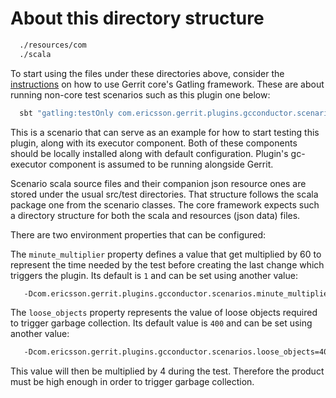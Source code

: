 # About this directory structure

```bash
  ./resources/com
  ./scala
```

To start using the files under these directories above, consider the
[instructions](https://gerrit-documentation.storage.googleapis.com/Documentation/3.1.5/dev-e2e-tests.html)
on how to use Gerrit core's Gatling framework. These are about running
non-core test scenarios such as this plugin one below:

```bash
  sbt "gatling:testOnly com.ericsson.gerrit.plugins.gcconductor.scenarios.CreateChangesTriggeringGc"

```

This is a scenario that can serve as an example for how to start testing
this plugin, along with its executor component. Both of these components
should be locally installed along with default configuration. Plugin's
gc-executor component is assumed to be running alongside Gerrit.

Scenario scala source files and their companion json resource ones are
stored under the usual src/test directories. That structure follows the
scala package one from the scenario classes. The core framework expects
such a directory structure for both the scala and resources (json data)
files.

There are two environment properties that can be configured:

The ```minute_multiplier``` property defines a value that get
multiplied by 60 to represent the time needed by the test before
creating the last change which triggers the plugin. Its default is ```1```
and can be set using another value:

```bash
   -Dcom.ericsson.gerrit.plugins.gcconductor.scenarios.minute_multiplier=1
```

The ```loose_objects``` property represents the value of loose objects
required to trigger garbage collection. Its default value is ```400``` and
can be set using another value:

```bash
   -Dcom.ericsson.gerrit.plugins.gcconductor.scenarios.loose_objects=400
```

This value will then be multiplied by 4 during the test. Therefore the
product must be high enough in order to trigger garbage collection.

